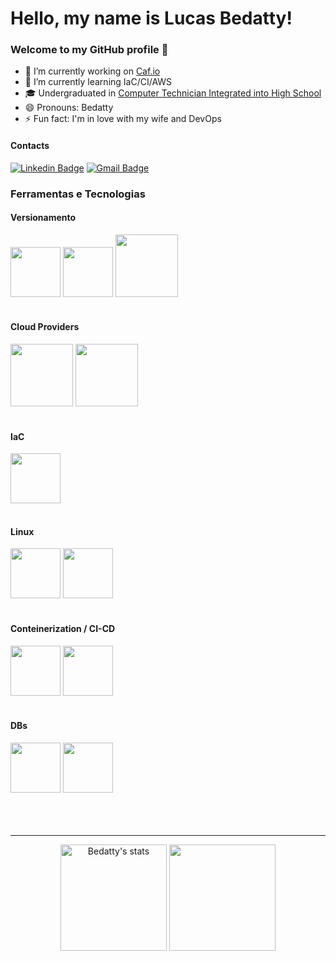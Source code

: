 <html>

# Hello, my name is Lucas Bedatty! 
### Welcome to my GitHub profile 👋
- 🔭 I’m currently working on <a href="https://www.caf.io/">Caf.io</a>
- 🌱 I’m currently learning IaC/CI/AWS
- 🎓 Undergraduated in <a href="http://www.ifsul.edu.br/">Computer Technician Integrated into High School</a    >
- 😄 Pronouns: Bedatty
- ⚡ Fun fact: I'm in love with my wife and DevOps

#### Contacts
[![Linkedin Badge](https://img.shields.io/badge/-Lucas%20Bedatty-3000cc?style=flat-square&logo=Linkedin&logoColor=white&link=https://www.linkedin.com/in/lucas-bedatty-%F0%9F%91%BE-a0477a204/)](https://www.linkedin.com/in/lucas-bedatty-%F0%9F%91%BE-a0477a204/)
[![Gmail Badge](https://img.shields.io/badge/-lucasbedatty01@gmail.com-3000cc?style=flat-square&logo=Gmail&logoColor=white&link=mailto:lucasbedatty01@gmail.com)](mailto:lucasbedatty01@gmail.com)

### Ferramentas e Tecnologias
#### Versionamento
<div>
    <img src="https://cdn.jsdelivr.net/gh/devicons/devicon/icons/github/github-original.svg" width="80" heigth="80"/>
    <img src="https://cdn.jsdelivr.net/gh/devicons/devicon/icons/gitlab/gitlab-original-wordmark.svg" width="80" heigth="80"/>
    <img src="https://cdn.jsdelivr.net/gh/devicons/devicon/icons/git/git-plain-wordmark.svg" width="100" heigth="100"/>
</div>
<br>

#### Cloud Providers
<div>
    <img src="https://cdn.jsdelivr.net/gh/devicons/devicon/icons/amazonwebservices/amazonwebservices-plain-wordmark.svg" width="100" heigth="100"/>
    <img src="https://cdn.jsdelivr.net/gh/devicons/devicon/icons/digitalocean/digitalocean-original-wordmark.svg" width="100" heigth="100"/>
</div>
<br>

#### IaC
<div>
    <img src="https://cdn.jsdelivr.net/gh/devicons/devicon/icons/terraform/terraform-original.svg" width="80" heigth="80"/>
</div>
<br>

#### Linux
<div>    
    <img src="https://cdn.jsdelivr.net/gh/devicons/devicon/icons/linux/linux-original.svg" width="80" heigth="80"/>
    <img src="https://cdn.jsdelivr.net/gh/devicons/devicon/icons/bash/bash-original.svg" width="80" heigth="80"/>
</div>
<br>

#### Conteinerization / CI-CD
<div>
    <img src="https://cdn.jsdelivr.net/gh/devicons/devicon/icons/docker/docker-original.svg" width="80" heigth="80"/>
    <img src="https://cdn.jsdelivr.net/gh/devicons/devicon/icons/kubernetes/kubernetes-plain.svg" width="80" heigth="80"/>
</div>
<br>

#### DBs
<div>
    <img src="https://cdn.jsdelivr.net/gh/devicons/devicon/icons/mongodb/mongodb-original.svg" width="80" heigth="80"/>
    <img src="https://cdn.jsdelivr.net/gh/devicons/devicon/icons/mysql/mysql-original-wordmark.svg" width="80" heigth="80"/>
</div>
<br>
<br>
<br>
<hr />
<p align="center">
    <span>
        <img src="https://github-readme-stats.vercel.app/api?username=bedatty&show_icons=true&theme=dark" alt="Bedatty's stats" height=170 />
        <img src="https://github-readme-stats.vercel.app/api/top-langs/?username=bedatty&layout=compact&theme=dark" height="170">
    </span>
</p>
</html>